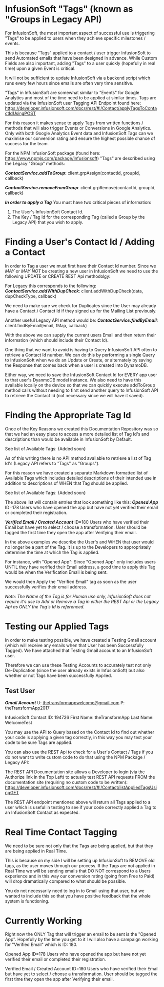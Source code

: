
InfusionSoft "Tags" (known as "Groups in Legacy API)
====
For InfusionSoft, the most important aspect of successful use is triggering "Tags" to be applied to users when they achieve specific milestones / events.  

This is because "Tags" applied to a contact / user trigger InfusionSoft to send Automated emails that have been designed in advance.  While Custom Fields are also important, adding "Tags" to a user quickly (hopefully in real time) upon a given Event is critical.

It will not be sufficient to update InfusionSoft via a backend script which runs every few hours since emails are often very time sensitive.

"Tags" in InfusionSoft are somewhat similar to "Events" for Google Analytics and most of the time need to be applied at similar times.  Tags are updated via the InfusionSoft user Tagging API Endpoint found here: https://developer.infusionsoft.com/docs/rest/#!/Contact/applyTagsToContactIdUsingPOST

For this reason it makes sense to apply Tags from written functions / methods that will also trigger Events or Conversions in Google Analytics.  Only with both Google Analytics Event data and InfusionSoft Tags can we maximise our conversion rating and ensure the highest possible chance of success for the team.

For the NPM InfusionSoft package (found here: https://www.npmjs.com/package/infusionsoft) "Tags" are described using the Legacy "Group" methods:

***ContactService.addToGroup***: client.grpAssign(contactId, groupId, callback)

***ContactService.removeFromGroup***: client.grpRemove(contactId, groupId, callback)

***In order to apply a Tag***
You must have two critical pieces of information:
1. The User's InfusionSoft Contact Id.
2. The Key / Tag Id for the corresponding Tag (called a Group by the Legacy API) that you wish to apply.

Finding a User's Contact Id / Adding a Contact
======
In order to Tag a user we must first have their Contact Id number.  Since we *MAY* or *MAY NOT* be creating a new user in InfusionSoft we need to use the following UPDATE or CREATE REST Api methodolgy: 

For Legacy this corresponds to the following:
***ContactService.addWithDupCheck***: client.addWithDupCheck(data, dupCheckType, callback)

We need to make sure we check for Duplicates since the User may already have a Contact / Contact Id if they signed up for the Mailing List previously.

Another useful Legacy API method would be:
***ContactService.findByEmail***: client.findByEmail(email, fMap, callback)

With the above we can supply the current users Email and then return their information (which should include their Contact Id).

One thing that we want to avoid is having to Query InfusionSoft API often to retrieve a Contact Id number.  We can do this by performing a single Query to InfusionSoft when we do an Update or Create, or alternately by saving the Response that comes back when a user is created into DynamoDB.

Either way, we need to save the InfusionSoft Contact Id for EVERY app user to that user's DyanmoDB model instance.  We also need to have this available locally on the device so that we can quickly execute addToGroup method calls without needing to first send another query to InfusionSoft API to retrieve the Contact Id (not necessary since we will have it saved).


Finding the Appropriate Tag Id
=====
Once of the Key Reasons we created this Documentation Repository was so that we had an easy place to access a more detailed list of Tag Id's and descriptions than would be available in InfusionSoft by Default.

See list of Available Tags: {Added soon}

As of this writing there is no API method available to retrieve a list of Tag Id's (Legacy API refers to "Tags" as "Groups").

For this reason we have created a separate Markdown formatted list of Available Tags which includes detailed descriptions of their intended use in addition to descriptions of WHEN that Tag should be applied.

See list of Available Tags: {Added soon}

The above list will contain entries that look something like this:
***Opened App*** ID=178
Users who have opened the app but have not yet verified their email or completed their registration.

***Verified Email / Created Account*** ID=180
Users who have verified their Email but have yet to select / choose a transformation. User should be tagged the first time they open the app after Verifying their email.

In the above examples we describe the User's and WHEN that user would no longer be a part of the Tag.  It is up to the Developers to appropriately determine the time at which the Tag is applied.

For instance, with "Opened App":
Since "Opened App" only includes users UNTIL they have verified their Email address, a good time to apply this Tag would be when the Verification Email is being sent.

We would then Apply the "Verified Email" tag as soon as the user successfully verifies their email address.

*Note: The Name of the Tag is for Human use only, InfusionSoft does not require it's use to Add or Remove a Tag in either the REST Api or the Legacy Api as ONLY the Tag's Id is referenced.*


Testing our Applied Tags
====
In order to make testing possible, we have created a Testing Gmail account (which will receive any emails when that User has been Successfully Tagged).  We have attached that Testing Gmail account to an InfusionSoft user.

Therefore we can use these Testing Accounts to accurately test not only De-Duplication (since the user already exists in InfusionSoft) but also whether or not Tags have been successfully Applied.

Test User
--------
***Gmail Account***
U: thetransformappwelcome@gmail.com
P: theTransformApp2017

InfusionSoft Contact ID: 194726
First Name: theTransformApp
Last Name: WelcomeTest


You may use the API to Query based on the Contact Id to find out whether your code is applying a given tag correctly, in this way you may test your code to be sure Tags are applied.

You can also use the REST Api to check for a User's Contact / Tags if you do not want to write custom code to do that using the NPM Package / Legacy API: 

The REST API Documentation site allows a Developer to login (via the Authorize link in the Top Left) to actually test REST API requests FROM the documentation site (requiring no custom code to be written): https://developer.infusionsoft.com/docs/rest/#!/Contact/listAppliedTagsUsingGET

The REST API endpoint mentioned above will return all Tags applied to a user which is useful in testing to see if your code correctly applied a Tag to an InfusionSoft Contact as expected.

Real Time Contact Tagging
========
We need to be sure not only that the Tags are being applied, but that they are being applied in Real Time.

This is because on my side I will be setting up InfusionSoft to REMOVE old tags, as the user moves through our process.  If the Tags are not applied in Real Time we will be sending emails that DO NOT correspond to a Users experience and in this way our conversion rating (going from Free to Paid) will drop dramatically compared to what should be possible.

You do not necessarily need to log in to Gmail using that user, but we wanted to include this so that you have positive feedback that the whole system is functioning.   

Currently Working
======
Right now the ONLY Tag that will trigger an email to be sent is the "Opened App". Hopefully by the time you get to it I will also have a campaign working for "Verified Email" which is ID: 180.

Opened App ID=178
Users who have opened the app but have not yet verified their email or completed their registration.

Verified Email / Created Account ID=180
Users who have verified their Email but have yet to select / choose a transformation. User should be tagged the first time they open the app after Verifying their email.
